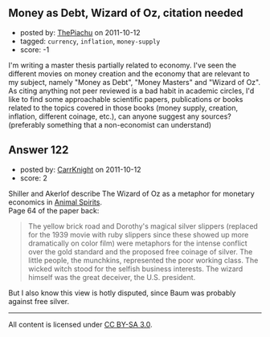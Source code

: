 ## Money as Debt, Wizard of Oz, citation needed

- posted by: [ThePiachu](https://stackexchange.com/users/-1/103-thepiachu) on 2011-10-12
- tagged: `currency`, `inflation`, `money-supply`
- score: -1

I'm writing a master thesis partially related to economy. I've seen the different movies on money creation and the economy that are relevant to my subject, namely "Money as Debt", "Money Masters" and "Wizard of Oz". As citing anything not peer reviewed is a bad habit in academic circles, I'd like to find some approachable scientific papers, publications or books related to the topics covered in those books (money supply, creation, inflation, different coinage, etc.), can anyone suggest any sources? (preferably something that a non-economist can understand)


## Answer 122

- posted by: [CarrKnight](https://stackexchange.com/users/-1/50-carrknight) on 2011-10-12
- score: 2

<p>Shiller and Akerlof describe The Wizard of Oz as a metaphor for monetary economics in <a href="http://rads.stackoverflow.com/amzn/click/0691142335" rel="nofollow">Animal Spirits</a>. <br>
Page 64 of the paper back:</p>

<blockquote>
  <p>The yellow brick road and Dorothy's magical silver slippers (replaced for the 1939 movie with ruby slippers since these showed up more dramatically on color film) were metaphors for the intense conflict over the gold standard and the proposed free coinage of silver. The little people, the munchkins, represented the poor working class. The wicked witch stood for the selfish business interests. The wizard himself was the great deceiver, the U.S. president.</p>
</blockquote>

<p>But I also know this view is hotly disputed, since Baum was probably against free silver.</p>




---

All content is licensed under [CC BY-SA 3.0](https://creativecommons.org/licenses/by-sa/3.0/).
